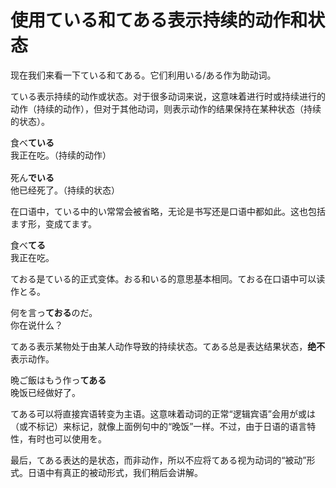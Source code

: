 # 使用ている和てある表示持续的动作和状态

现在我们来看一下ている和てある。它们利用いる/ある作为助动词。

ている表示持续的动作或状态。对于很多动词来说，这意味着进行时或持续进行的动作（持续的动作），但对于其他动词，则表示动作的结果保持在某种状态（持续的状态）。

<pre>
食べ<b>ている</b> 
我正在吃。（持续的动作）

死ん<b>でいる</b>
他已经死了。（持续的状态）
</pre>

在口语中，ている中的い常常会被省略，无论是书写还是口语中都如此。这也包括ます形，变成てます。

<pre>
食べ<b>てる</b>
我正在吃。
</pre>

ておる是ている的正式变体。おる和いる的意思基本相同。ておる在口语中可以读作とる。

<pre>
何を言っ<b>ておる</b>のだ。
你在说什么？
</pre>

てある表示某物处于由某人动作导致的持续状态。てある总是表达结果状态，**绝不**表示动作。

<pre>
晩ご飯はもう作っ<b>てある</b>
晚饭已经做好了。
</pre>

てある可以将直接宾语转变为主语。这意味着动词的正常“逻辑宾语”会用が或は（或不标记）来标记，就像上面例句中的“晚饭”一样。不过，由于日语的语言特性，有时也可以使用を。

最后，てある表达的是状态，而非动作，所以不应将てある视为动词的“被动”形式。日语中有真正的被动形式，我们稍后会讲解。